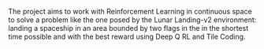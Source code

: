 The project aims to work with Reinforcement Learning in continuous space to solve a problem like the one posed by the Lunar Landing-v2 environment: landing a spaceship in an area bounded by two flags in the in the shortest time possible and with the best reward using Deep Q RL and Tile Coding.
